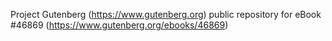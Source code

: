 Project Gutenberg (https://www.gutenberg.org) public repository for eBook #46869 (https://www.gutenberg.org/ebooks/46869)
